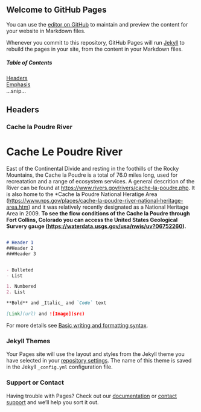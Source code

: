 ## Welcome to GitHub Pages

You can use the [editor on GitHub](https://github.com/akingsto/1_rmarkdown_examples/edit/gh-pages/index.md) to maintain and preview the content for your website in Markdown files.

Whenever you commit to this repository, GitHub Pages will run [Jekyll](https://jekyllrb.com/) to rebuild the pages in your site, from the content in your Markdown files.

##### Table of Contents  
[Headers](#headers)  
[Emphasis](#emphasis)  
...snip...    
<a name="headers"/>
## Headers

### Cache la Poudre River

# Cache Le Poudre River
East of the Continental Divide and resting in the foothills of the Rocky Mountains, the Cache la Poudre is a total of 76.0 miles long, used for recreatation and a range of ecosystem services. A general descrition of the River can be found at https://www.rivers.gov/rivers/cache-la-poudre.php. It is also home to the *Cache la Poudre National Heratige Area (https://www.nps.gov/places/cache-la-poudre-river-national-heritage-area.htm) and it was relatively recently designated as a National Heritage Area in 2009. **To see the flow conditions of the Cache la Poudre through Fort Collins, Colorado you can access the United States Geological Survery gauge (https://waterdata.usgs.gov/usa/nwis/uv?06752260).**

``` Markdown  

# Header 1
##Header 2
###Header 3


- Bulleted
- List

1. Numbered
2. List

**Bold** and _Italic_ and `Code` text

[Link](url) and ![Image](src)
```

For more details see [Basic writing and formatting syntax](https://docs.github.com/en/github/writing-on-github/getting-started-with-writing-and-formatting-on-github/basic-writing-and-formatting-syntax).

### Jekyll Themes

Your Pages site will use the layout and styles from the Jekyll theme you have selected in your [repository settings](https://github.com/akingsto/1_rmarkdown_examples/settings/pages). The name of this theme is saved in the Jekyll `_config.yml` configuration file.

### Support or Contact

Having trouble with Pages? Check out our [documentation](https://docs.github.com/categories/github-pages-basics/) or [contact support](https://support.github.com/contact) and we’ll help you sort it out.

